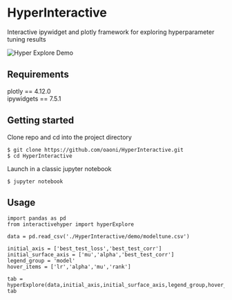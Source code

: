 # HyperInteractive
Interactive ipywidget and plotly framework for exploring hyperparameter tuning results

![Hyper Explore Demo](demo/demo.gif)

## Requirements
plotly == 4.12.0 <br>
ipywidgets == 7.5.1

## Getting started
Clone repo and cd into the project directory

```
$ git clone https://github.com/oaoni/HyperInteractive.git
$ cd HyperInteractive
```

Launch in a classic jupyter notebook

```
$ jupyter notebook
```

## Usage

```
import pandas as pd
from interactivehyper import hyperExplore

data = pd.read_csv('./HyperInteractive/demo/modeltune.csv')

initial_axis = ['best_test_loss','best_test_corr']
initial_surface_axis = ['mu','alpha','best_test_corr']
legend_group = 'model'
hover_items = ['lr','alpha','mu','rank']

tab = hyperExplore(data,initial_axis,initial_surface_axis,legend_group,hover_items)
tab
```
